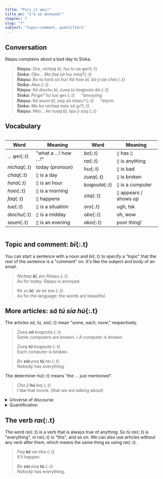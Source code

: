 ```yaml
---
title: "Pırı jí ꝡeı!"
title_en: "I'm so annoyed!"
chapter: 7
slug: "7"
subject: "topic–comment, quantifiers"
---
```


## Conversation

Ráqsu complains about a bad day to Síoka.

> **Ráqsu:** _Oro, níchaq bï, huı tú raı ꝡeı!_{:.t}<br>
> **Síoka:** _Obe… Ma faq sá huı móq?_{:.t}<br>
> **Ráqsu:** _Bo tú hora sá huı! Ké hoeı bï, bo jí sía chaı._{:.t}<br>
> **Síoka:** _Akoı._{:.t}<br>
> **Ráqsu:** _Ké dıochu bï, zueq tú koqpıuta da._{:.t}<br>
> **Síoka:** _Pırıge° hú tue ꝡeı._{:.t} &emsp; _°annoying_<br>
> **Ráqsu:** _Ké seum bï, zaq sá nharu°._{:.t} &emsp; _°storm_<br>
> **Síoka:** _Ma bo níchaq máo sá gı?_{:.t}<br>
> **Ráqsu:** _Nho... ké nuaq bï, tıjuı jí súq._{:.t}

## Vocabulary

<div style="display: flex; align-items: start" markdown="1">

| Word | Meaning |
| --- | --- |
| _… ꝡeı_{:.t} | "what a …! how …!" |
| _níchaq_{:.t} | today (pronoun) |
| _chaq_{:.t} | ▯ is a day |
| _hora_{:.t} | ▯ is an hour |
| _hoeı_{:.t} | ▯ is a morning |
| _faq_{:.t} | ▯ happens |
| _tue_{:.t} | ▯ is a situation |
| _dıochu_{:.t} | ▯ is a midday |
| _seum_{:.t} | ▯ is an evening |

| Word | Meaning |
| --- | --- |
| _bo_{:.t} | ▯ has ▯ |
| _raı_{:.t} | ▯ is anything |
| _huı_{:.t} | ▯ is bad |
| _zueq_{:.t} | ▯ is broken |
| _koqpıuta_{:.t} | ▯ is a computer |
| _zaq_{:.t} | ▯ appears / shows up |
| _oro_{:.t} | ugh, tsk |
| _obe_{:.t} | oh, wow |
| _akoı_{:.t} | poor thing! |

</div>

## Topic and comment: _bï_{:.t}

You can start a sentence with a noun and _bï_{:.t} to specify a "topic" that the rest of the sentence is a "comment" on. It's like the subject and body of an email.

> _Níchaq **bï**, pırı Ráqsu._{:.t}<br>
> As for today: Ráqsu is annoyed.
>
> _Ké zu **bï**, de ké toa._{:.t}<br>
> As for the language: the words are beautiful.

## More articles: _sá tú sía hú_{:.t}

The articles _sá, tú, sía_{:.t} mean "some, each, none," respectively.

> _Zueq **sá** koqpıuta._{:.t}<br>
> Some computers are broken. / A computer is broken.
>
> _Zueq **tú** koqpıuta._{:.t}<br>
> Each computer is broken.
>
> _Bo **sía** poq **tú** raı._{:.t}<br>
> Nobody has everything.

The determiner _hú_{:.t} means "the … just mentioned".

> _Cho jí **hú** kıq._{:.t}<br>
> I like that movie. (that we are talking about)

<details class="aside semantics" markdown="1">
<summary>Universe of discourse</summary>
When we say _tú poq_{:.t}, we don't mean "each person in the whole universe, in all of history and the entire future." Quantification is limited to the _universe of discourse_: some implicit set of "all the things we are talking about."
</details>

<details class="aside grammar" markdown="1">
<summary>Quantification</summary>
The articles _sá tú sía_{:.t} are _quantifying_ articles. A phrase like _tú koqpıuta_{:.t} implies a quantifying phrase like _for each computer x…_ around its clause. The phrase itself then refers to this variable _x_.

> _= [For each koqpıuta x]_{: style="visibility:hidden;padding-right:0.125rem"} _Zueq tú koqpıuta._{:.t}<br>
> = [For each _koqpıuta_{:.t} x] _Zueq_{:.t} _x_{: style="padding:0 2.4rem;"}

We'll use the logical symbols ∃ "there exists", ∀ "for all", and ¬ "not" in logical formulas. Specifically, we'll use the notation below to indicate a quantification over a limited domain given by some other formula:

> [∀x: _koqpıuta_{:.t}(x)]<br>
> Read: "for each computer x…"

Similarly, _sá_{:.t} means "for some _x_ …" and _sía_{:.t} means "for no _x_ …".

> _Faq **sá** huı._{:.t}<br>
> [∃x: _huı_{:.t}(x)] _Faq_{:.t} x.<br>
> Something bad happened.

> _Geq jí **sía** poq._{:.t}<br>
> [¬∃x: _poq_{:.t}(x)] _Geq jí_{:.t} x.<br>
> I met nobody.

If there are multiple quantifying articles in a sentence, the earliest one has its corresponding quantifier on the outside.

> _Sıom **tú** poq **sá** zu._{:.t}<br>
> [∀p: _poq_{:.t}(p)] [∃z: _zu_{:.t}(z)] _Sıom_{:.t} p z.<br>
> Each person studies some language.

</details>

## The verb _raı_{:.t}

The word _raı_{:.t} is a verb that is always true of anything. So _tú raı_{:.t} is "everything", _ní raı_{:.t} is "this", and so on. We can also use articles without any verb after them, which means the same thing as using _raı_{:.t}.

> _Faq **ké** raı nha._{:.t}<br>
> It'll happen.
>
> _Bo **sía** poq **tú**._{:.t}<br>
> Nobody has everything.
